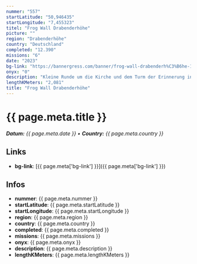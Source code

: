```yaml
---
nummer: "557"
startLatitude: "50,946435"
startLongitude: "7,455323"
titel: "Frog Wall Drabenderhöhe"
picture: ""
region: "Drabenderhöhe"
country: "Deutschland"
completed: "12.390"
missions: "6"
date: "2023"
bg-link: "https://bannergress.com/banner/frog-wall-drabenderh%C3%B6he-176f"
onyx: "0"
description: "Kleine Runde um die Kirche und dem Turm der Erinnerung in Drabenderhöhe."
lengthKMeters: "2,081"
title: "Frog Wall Drabenderhöhe"
---
```


# {{ page.meta.title }}
_**Datum:** {{ page.meta.date }} • **Country:** {{ page.meta.country }}_

## Links
- **bg-link**: [{{ page.meta['bg-link'] }}]({{ page.meta['bg-link'] }})

## Infos
- **nummer**: {{ page.meta.nummer }}
- **startLatitude**: {{ page.meta.startLatitude }}
- **startLongitude**: {{ page.meta.startLongitude }}
- **region**: {{ page.meta.region }}
- **country**: {{ page.meta.country }}
- **completed**: {{ page.meta.completed }}
- **missions**: {{ page.meta.missions }}
- **onyx**: {{ page.meta.onyx }}
- **description**: {{ page.meta.description }}
- **lengthKMeters**: {{ page.meta.lengthKMeters }}

